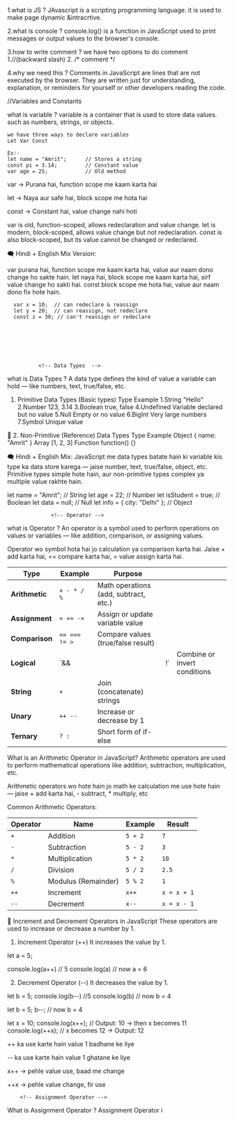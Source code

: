 1.what is JS ?
  JAvascript is a  scripting programming language. it is used to make page dynamic &intracrtive.

2.what is console ?
  console.log() is a function in JavaScript used to print messages or output values to the browser's console.

3.how to write comment ?
  we have two options to do comment  
  1.//(backward slash)
  2.  /*
        comment
    */

4.why we need this ?
  Comments in JavaScript are lines that are not executed by the browser. They are written just for understanding, explanation, or reminders for yourself or other developers reading the code.


  //Variables and Constants

  what is variable ?
    variable is a container that is used to store data values. such as numbers, strings, or objects.

    we have three ways to declare variables
    Let Var Const

    Ex:-
    let name = "Amrit";      // Stores a string
    const pi = 3.14;         // Constant value
    var age = 25;            // Old method


var → Purana hai, function scope me kaam karta hai

let → Naya aur safe hai, block scope me hota hai

const → Constant hai, value change nahi hoti



var is old, function-scoped, allows redeclaration and value change.
let is modern, block-scoped, allows value change but not redeclaration.
const is also block-scoped, but its value cannot be changed or redeclared.

🗨️ Hindi + English Mix Version:

var purana hai, function scope me kaam karta hai, value aur naam dono change ho sakte hain.
let naya hai, block scope me kaam karta hai, sirf value change ho sakti hai.
const block scope me hota hai, value aur naam dono fix hote hain.

      var x = 10;  // can redeclare & reassign
      let y = 20;  // can reassign, not redeclare
      const z = 30; // can't reassign or redeclare







              <!-- Data Types  -->

what is Data Types ?
  A data type defines the kind of value a variable can hold — like numbers, text, true/false, etc.


 1. Primitive Data Types (Basic types)
Type	Example
1.String	"Hello"
2.Number	123, 3.14
3.Boolean	true, false
4.Undefined	Variable declared but no value
5.Null	Empty or no value
6.BigInt	Very large numbers
7.Symbol	Unique value

🔸 2. Non-Primitive (Reference) Data Types
Type	Example
Object	{ name: "Amrit" }
Array	[1, 2, 3]
Function	function() {}

🗨️ Hindi + English Mix:
JavaScript me data types batate hain ki variable kis type ka data store karega — jaise number, text, true/false, object, etc.
Primitive types simple hote hain, aur non-primitive types complex ya multiple value rakhte hain.



let name = "Amrit";      // String
let age = 22;            // Number
let isStudent = true;    // Boolean
let data = null;         // Null
let info = { city: "Delhi" }; // Object




                  <!-- Operator -->
what is Operator ?
  An operator is a symbol used to perform operations on values or variables — like addition, comparison, or assigning values.


  Operator wo symbol hota hai jo calculation ya comparison karta hai.
Jaise + add karta hai, == compare karta hai, = value assign karta hai.


| Type           | Example       | Purpose                               |     |                              |
| -------------- | ------------- | ------------------------------------- | --- | ---------------------------- |
| **Arithmetic** | `+ - * / %`   | Math operations (add, subtract, etc.) |     |                              |
| **Assignment** | `= += -=`     | Assign or update variable value       |     |                              |
| **Comparison** | `== === != >` | Compare values (true/false result)    |     |                              |
| **Logical**    | \`&&          |                                       | !\` | Combine or invert conditions |
| **String**     | `+`           | Join (concatenate) strings            |     |                              |
| **Unary**      | `++ --`       | Increase or decrease by 1             |     |                              |
| **Ternary**    | `? :`         | Short form of if-else                 |     |                              |




What is an Arithmetic Operator in JavaScript?
Arithmetic operators are used to perform mathematical operations like addition, subtraction, multiplication, etc.

Arithmetic operators wo hote hain jo math ke calculation me use hote hain — jaise + add karta hai, - subtract, * multiply, etc

Common Arithmetic Operators:

| Operator | Name                | Example | Result      |
| -------- | ------------------- | ------- | ----------- |
| `+`      | Addition            | `5 + 2` | `7`         |
| `-`      | Subtraction         | `5 - 2` | `3`         |
| `*`      | Multiplication      | `5 * 2` | `10`        |
| `/`      | Division            | `5 / 2` | `2.5`       |
| `%`      | Modulus (Remainder) | `5 % 2` | `1`         |
| `++`     | Increment           | `x++`   | `x = x + 1` |
| `--`     | Decrement           | `x--`   | `x = x - 1` |



🔹 Increment and Decrement Operators in JavaScript
These operators are used to increase or decrease a number by 1.

1. Increment Operator (++)
It increases the value by 1.

let a = 5;

console.log(a++) // 5
console.log(a) // now a = 6



2. Decrement Operator (--)
It decreases the value by 1.

let b = 5;
console.log(b--) //5
console.log(b) // now b = 4


let b = 5;
b--;   // now b = 4


let x = 10;
console.log(x++); // Output: 10 → then x becomes 11
console.log(++x); // x becomes 12 → Output: 12


++ ka use karte hain value 1 badhane ke liye

-- ka use karte hain value 1 ghatane ke liye

x++ → pehle value use, baad me change

++x → pehle value change, fir use







        <!-- Assignment Operator -->

What is Assignment Operator ?
  Assignment Operator i